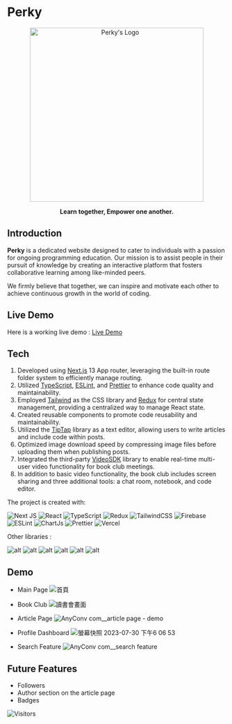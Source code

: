 # Perky 

<p align="center">
  <img width="400" src="https://github.com/pekoisgood/Perky/assets/115715217/68bc98ec-97ee-4b32-9bf6-0c7a7088561b" alt="Perky's Logo"/>
  <br/>

  <p align="center"><strong>Learn together, Empower one another.</strong></p>
  
</p>



## Introduction
**Perky** is a dedicated website designed to cater to individuals with a passion for ongoing programming education. Our mission is to assist people in their pursuit of knowledge by creating an interactive platform that fosters collaborative learning among like-minded peers. 

We firmly believe that together, we can inspire and motivate each other to achieve continuous growth in the world of coding.

## Live Demo
Here is a working live demo : <a href="https://perky-pekoisgood.vercel.app/">Live Demo</a>



## Tech

1. Developed using [Next.js](https://nextjs.org) 13 App router, leveraging the built-in route folder system to efficiently manage routing.
2. Utilized [TypeScript](https://www.typescriptlang.org), [ESLint](https://eslint.org), and [Prettier](https://prettier.io) to enhance code quality and maintainability.
3. Employed [Tailwind](https://tailwindcss.com) as the CSS library and [Redux](https://redux.js.org) for central state management, providing a centralized way to manage React state.
4. Created reusable components to promote code reusability and maintainability.
5. Utilized the [TipTap](https://www.tiptap.dev) library as a text editor, allowing users to write articles and include code within posts.
6. Optimized image download speed by compressing image files before uploading them when publishing posts.
7. Integrated the third-party [VideoSDK](https://www.videosdk.live) library to enable real-time multi-user video functionality for book club meetings.
8. In addition to basic video functionality, the book club includes screen sharing and three additional tools: a chat room, notebook, and code editor.



The project is created with:

![Next JS](https://img.shields.io/badge/Next-black?style=for-the-badge&logo=next.js&logoColor=white)
![React](https://img.shields.io/badge/react-%2320232a.svg?style=for-the-badge&logo=react&logoColor=%2361DAFB)
![TypeScript](https://img.shields.io/badge/typescript-%23007ACC.svg?style=for-the-badge&logo=typescript&logoColor=white)
![Redux](https://img.shields.io/badge/redux-%23593d88.svg?style=for-the-badge&logo=redux&logoColor=white)
![TailwindCSS](https://img.shields.io/badge/tailwindcss-%2338B2AC.svg?style=for-the-badge&logo=tailwind-css&logoColor=white)
![Firebase](https://img.shields.io/badge/firebase-%23039BE5.svg?style=for-the-badge&logo=firebase)
![ESLint](https://img.shields.io/badge/ESLint-4B3263?style=for-the-badge&logo=eslint&logoColor=white)
![ChartJs](https://img.shields.io/badge/Chart.js-FF6384?style=for-the-badge&logo=Chart.js&logoColor=white)
![Prettier](https://img.shields.io/badge/prettier-1A2C34?style=for-the-badge&logo=prettier&logoColor=F7BA3E)
![Vercel](https://img.shields.io/badge/Vercel-000000?style=for-the-badge&logo=vercel&logoColor=white)

Other libraries : 

![alt](https://badgen.net/static/Tiptap/^2.0.3/orange)
![alt](https://badgen.net/static/Framer%20Motion/^10.12.18/7242f5)
![alt](https://badgen.net/static/Chart.js/^5.2.0/e942f5)
![alt](https://badgen.net/static/react-icons/^4.10.1/f52f5d)
![alt](https://badgen.net/static/react-markdown/^8.0.7/8fc5f7)
![alt](https://badgen.net/static/CodeMirror/^6.0.1/f51432)


## Demo
* Main Page
![首頁](https://github.com/pekoisgood/Perky/assets/115715217/2d036115-0545-4a16-bbb7-a11a3700c97c)


* Book Club
![讀書會畫面](https://github.com/pekoisgood/Perky/assets/115715217/bb7be432-6d0c-47a1-ad26-ebe6db018208)

  
* Article Page
![AnyConv com__article page - demo](https://github.com/pekoisgood/Perky/assets/115715217/1e3ba2c1-1e0b-49ae-86a2-fa8c980616ec)


* Profile Dashboard
![螢幕快照 2023-07-30 下午6 06 53](https://github.com/pekoisgood/Perky/assets/115715217/50d48d54-74eb-4269-b9c8-40fa63f0f852)


* Search Feature
![AnyConv com__search feature](https://github.com/pekoisgood/Perky/assets/115715217/0fc2f2a4-8e61-433c-a274-18bd68784be2)


## Future Features
* Followers
* Author section on the article page
* Badges

![Visitors](https://api.visitorbadge.io/api/visitors?path=https%3A%2F%2Fgithub.com%2Fpekoisgood%2FPerky&labelColor=%23dce775&countColor=%23d9e3f0&style=flat-square&labelStyle=upper)
